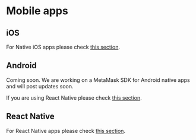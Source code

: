 # Mobile apps

## iOS

For Native iOS apps please check [this section](/metamask-sdk-ios.html).

## Android

Coming soon. We are working on a MetaMask SDK for Android native apps and will post updates soon.

If you are using React Native please check [this section](/metamask-sdk-js/metamask-sdk-react-native.html).

## React Native

For React Native apps please check [this section](/metamask-sdk-js/metamask-sdk-react-native.html).
